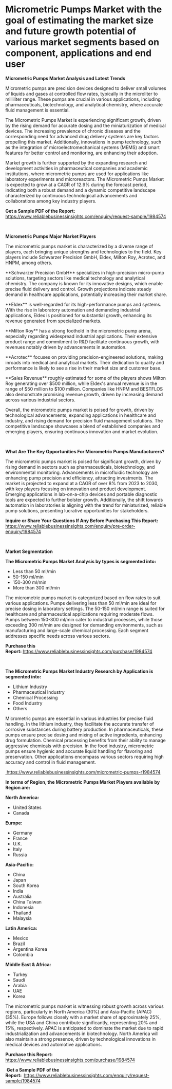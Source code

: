 <p><h1>Micrometric Pumps Market with the goal of estimating the market size and future growth potential of various market segments based on component, applications and end user</h1></p><p><strong>Micrometric Pumps Market Analysis and Latest Trends</strong></p>
<p><p>Micrometric pumps are precision devices designed to deliver small volumes of liquids and gases at controlled flow rates, typically in the microliter to milliliter range. These pumps are crucial in various applications, including pharmaceuticals, biotechnology, and analytical chemistry, where accurate fluid management is essential.</p><p>The Micrometric Pumps Market is experiencing significant growth, driven by the rising demand for accurate dosing and the miniaturization of medical devices. The increasing prevalence of chronic diseases and the corresponding need for advanced drug delivery systems are key factors propelling this market. Additionally, innovations in pump technology, such as the integration of microelectromechanical systems (MEMS) and smart features for better control and monitoring, are enhancing their adoption.</p><p>Market growth is further supported by the expanding research and development activities in pharmaceutical companies and academic institutions, where micrometric pumps are used for applications like laboratory experiments and microreactors. The Micrometric Pumps Market is expected to grow at a CAGR of 12.9% during the forecast period, indicating both a robust demand and a dynamic competitive landscape characterized by continuous technological advancements and collaborations among key industry players.</p></p>
<p><strong>Get a Sample PDF of the Report:&nbsp;</strong> <a href="https://www.reliablebusinessinsights.com/enquiry/request-sample/1984574?utm_campaign=115&utm_medium=2&utm_source=Github&utm_content=ia&utm_term=12042025&utm_id=micrometric-pumps">https://www.reliablebusinessinsights.com/enquiry/request-sample/1984574</a></p>
<p>&nbsp;</p>
<p><strong>Micrometric Pumps Major Market Players</strong></p>
<p><p>The micrometric pumps market is characterized by a diverse range of players, each bringing unique strengths and technologies to the field. Key players include Schwarzer Precision GmbH, Eldex, Milton Roy, Acrotec, and HNPM, among others. </p><p>**Schwarzer Precision GmbH** specializes in high-precision micro-pump solutions, targeting sectors like medical technology and analytical chemistry. The company is known for its innovative designs, which enable precise fluid delivery and control. Growth projections indicate steady demand in healthcare applications, potentially increasing their market share.</p><p>**Eldex** is well-regarded for its high-performance pumps and systems. With the rise in laboratory automation and demanding industrial applications, Eldex is positioned for substantial growth, enhancing its revenue generated from specialized markets. </p><p>**Milton Roy** has a strong foothold in the micrometric pump arena, especially regarding widespread industrial applications. Their extensive product range and commitment to R&D facilitate continuous growth, with revenues notably driven by advancements in automation.</p><p>**Acrotec** focuses on providing precision-engineered solutions, making inroads into medical and analytical markets. Their dedication to quality and performance is likely to see a rise in their market size and customer base.</p><p>**Sales Revenue** roughly estimated for some of the players shows Milton Roy generating over $500 million, while Eldex's annual revenue is in the range of $50 million to $100 million. Companies like HNPM and BESTFLOS also demonstrate promising revenue growth, driven by increasing demand across various industrial sectors.</p><p>Overall, the micrometric pumps market is poised for growth, driven by technological advancements, expanding applications in healthcare and industry, and rising demand for precision fluid management solutions. The competitive landscape showcases a blend of established companies and emerging players, ensuring continuous innovation and market evolution.</p></p>
<p>&nbsp;</p>
<p><strong>What Are The Key Opportunities For Micrometric Pumps Manufacturers?</strong></p>
<p><p>The micrometric pumps market is poised for significant growth, driven by rising demand in sectors such as pharmaceuticals, biotechnology, and environmental monitoring. Advancements in microfluidic technology are enhancing pump precision and efficiency, attracting investments. The market is projected to expand at a CAGR of over 8% from 2023 to 2030, with key players focusing on innovation and product development. Emerging applications in lab-on-a-chip devices and portable diagnostic tools are expected to further bolster growth. Additionally, the shift towards automation in laboratories is aligning with the trend for miniaturized, reliable pump solutions, presenting lucrative opportunities for stakeholders.</p></p>
<p><strong>Inquire or Share Your Questions If Any Before Purchasing This Report:</strong> <a href="https://www.reliablebusinessinsights.com/enquiry/pre-order-enquiry/1984574?utm_campaign=115&utm_medium=2&utm_source=Github&utm_content=ia&utm_term=12042025&utm_id=micrometric-pumps">https://www.reliablebusinessinsights.com/enquiry/pre-order-enquiry/1984574</a></p>
<p>&nbsp;</p>
<p><strong>Market Segmentation</strong></p>
<p><strong>The Micrometric Pumps Market Analysis by types is segmented into:</strong></p>
<p><ul><li>Less than 50 ml/min</li><li>50-150 ml/min</li><li>150-300 ml/min</li><li>More than 300 ml/min</li></ul></p>
<p><p>The micrometric pumps market is categorized based on flow rates to suit various applications. Pumps delivering less than 50 ml/min are ideal for precise dosing in laboratory settings. The 50-150 ml/min range is suited for healthcare and pharmaceutical applications requiring moderate flows. Pumps between 150-300 ml/min cater to industrial processes, while those exceeding 300 ml/min are designed for demanding environments, such as manufacturing and large-scale chemical processing. Each segment addresses specific needs across various sectors.</p></p>
<p><strong>Purchase this Report:&nbsp;</strong><a href="https://www.reliablebusinessinsights.com/purchase/1984574?utm_campaign=115&utm_medium=2&utm_source=Github&utm_content=ia&utm_term=12042025&utm_id=micrometric-pumps">https://www.reliablebusinessinsights.com/purchase/1984574</a></p>
<p>&nbsp;</p>
<p><strong>The Micrometric Pumps Market Industry Research by Application is segmented into:</strong></p>
<p><ul><li>Lithium Industry</li><li>Pharmaceutical Industry</li><li>Chemical Processing</li><li>Food Industry</li><li>Others</li></ul></p>
<p><p>Micrometric pumps are essential in various industries for precise fluid handling. In the lithium industry, they facilitate the accurate transfer of corrosive substances during battery production. In pharmaceuticals, these pumps ensure precise dosing and mixing of active ingredients, enhancing drug formulation. Chemical processing benefits from their ability to manage aggressive chemicals with precision. In the food industry, micrometric pumps ensure hygienic and accurate liquid handling for flavoring and preservation. Other applications encompass various sectors requiring high accuracy and control in fluid management.</p></p>
<p><a href="https://www.reliablebusinessinsights.com/micrometric-pumps-r1984574?utm_campaign=115&utm_medium=2&utm_source=Github&utm_content=ia&utm_term=12042025&utm_id=micrometric-pumps">&nbsp;https://www.reliablebusinessinsights.com/micrometric-pumps-r1984574</a></p>
<p><strong>In terms of Region, the Micrometric Pumps Market Players available by Region are:</strong></p>
<p>
    <p> <strong> North America: </strong>
        <ul>
            <li>United States</li>
            <li>Canada</li>
        </ul>
        </p> 
    <p> <strong> Europe: </strong>
        <ul>
            <li>Germany</li>
            <li>France</li>
            <li>U.K.</li>
            <li>Italy</li>
            <li>Russia</li>
        </ul>
        </p> 
    <p> <strong> Asia-Pacific: </strong>
        <ul>
            <li>China</li>
            <li>Japan</li>
            <li>South Korea</li>
            <li>India</li>
            <li>Australia</li>
            <li>China Taiwan</li>
            <li>Indonesia</li>
            <li>Thailand</li>
            <li>Malaysia</li>
        </ul>
        </p> 
    <p> <strong> Latin America: </strong>
        <ul>
            <li>Mexico</li>
            <li>Brazil</li>
            <li>Argentina Korea</li>
            <li>Colombia</li>
        </ul>
        </p> 
    <p> <strong> Middle East & Africa: </strong>
        <ul>
            <li>Turkey</li>
            <li>Saudi</li>
            <li>Arabia</li>
            <li>UAE</li>
            <li>Korea</li>
        </ul>
    </p>
    </p>
<p><p>The micrometric pumps market is witnessing robust growth across various regions, particularly in North America (30%) and Asia-Pacific (APAC) (35%). Europe follows closely with a market share of approximately 25%, while the USA and China contribute significantly, representing 20% and 15%, respectively. APAC is anticipated to dominate the market due to rapid industrialization and advancements in biotechnology. North America will also maintain a strong presence, driven by technological innovations in medical devices and automotive applications.</p></p>
<p><strong>Purchase this Report: </strong><a href="https://www.reliablebusinessinsights.com/purchase/1984574?utm_campaign=115&utm_medium=2&utm_source=Github&utm_content=ia&utm_term=12042025&utm_id=micrometric-pumps">https://www.reliablebusinessinsights.com/purchase/1984574</a></p>
<p>&nbsp;<strong>Get a Sample PDF of the Report:&nbsp;&nbsp;</strong><a href="https://www.reliablebusinessinsights.com/enquiry/request-sample/1984574?utm_campaign=115&utm_medium=2&utm_source=Github&utm_content=ia&utm_term=12042025&utm_id=micrometric-pumps">https://www.reliablebusinessinsights.com/enquiry/request-sample/1984574</a></p>
<p><strong></strong></p>
<p><p></p><p></p><p></p></p>